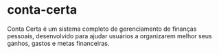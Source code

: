 # conta-certa
Conta Certa é um sistema completo de gerenciamento de finanças pessoais, desenvolvido para ajudar usuários a organizarem melhor seus ganhos, gastos e metas financeiras.
